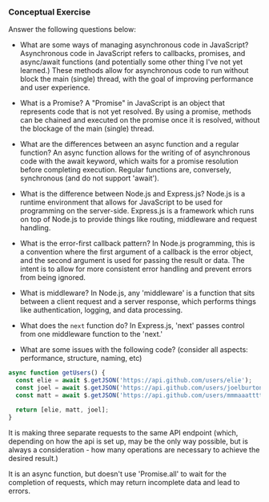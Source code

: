 ### Conceptual Exercise

Answer the following questions below:

- What are some ways of managing asynchronous code in JavaScript?
Asynchronous code in JavaScript refers to callbacks, promises, and async/await functions (and potentially some other thing I've not yet learned.) These methods allow for asynchronous code to run without block the main (single) thread, with the goal of improving performance and user experience.

- What is a Promise?
A "Promise" in JavaScript is an object that represents code that is not yet resolved. By using a promise, methods can be chained and executed on the promise once it is resolved, without the blockage of the main (single) thread.

- What are the differences between an async function and a regular function?
An async function allows for the writing of of asynchronous code with the await keyword, which waits for a promise resolution before completing execution. Regular functions are, conversely, synchronous (and do not support 'await').

- What is the difference between Node.js and Express.js?
Node.js is a runtime environment that allows for JavaScript to be used for programming on the server-side. Express.js is a framework which runs on top of Node.js to provide things like routing, middleware and request handling.

- What is the error-first callback pattern?
In Node.js programming, this is a convention where the first argument of a callback is the error object, and the second argument is used for passing the result or data. The intent is to allow for more consistent error handling and prevent errors from being ignored.

- What is middleware?
In Node.js, any 'middleware' is a function that sits between a client request and a server response, which performs things like authentication, logging, and data processing. 

- What does the `next` function do?
In Express.js, 'next' passes control from one middleware function to the 'next.'

- What are some issues with the following code? (consider all aspects: performance, structure, naming, etc)

```js
async function getUsers() {
  const elie = await $.getJSON('https://api.github.com/users/elie');
  const joel = await $.getJSON('https://api.github.com/users/joelburton');
  const matt = await $.getJSON('https://api.github.com/users/mmmaaatttttt');

  return [elie, matt, joel];
}
```
It is making three separate requests to the same API endpoint (which, depending on how the api is set up, may be the only way possible, but is always a consideration - how many operations are necessary to achieve the desired result.)

It is an async function, but doesn't use 'Promise.all' to wait for the completion of requests, which may return incomplete data and lead to errors.

